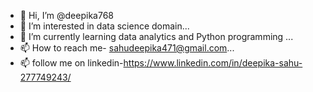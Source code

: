 - 👋 Hi, I’m @deepika768
- 👀 I’m interested in  data science domain...
- 🌱 I’m currently learning data analytics and Python programming ...
- 📫 How to reach me- sahudeepika471@gmail.com...
- 📫 follow me on linkedin-https://www.linkedin.com/in/deepika-sahu-277749243/

<!---
deepika768/deepika768 is a ✨ special ✨ repository because its `README.md` (this file) appears on your GitHub profile.
You can click the Preview link to take a look at your changes.
--->
